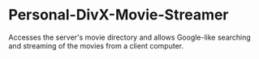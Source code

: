 Personal-DivX-Movie-Streamer
============================

Accesses the server's movie directory and allows Google-like searching and streaming of the movies from a client computer.